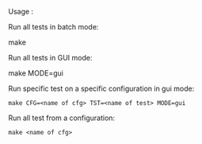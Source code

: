 Usage :

Run all tests in batch mode:

  make


Run all tests in GUI mode:

  make MODE=gui


Run specific test on a specific configuration in gui mode:

	make CFG=<name of cfg> TST=<name of test> MODE=gui

Run all test from a configuration:

	make <name of cfg>


